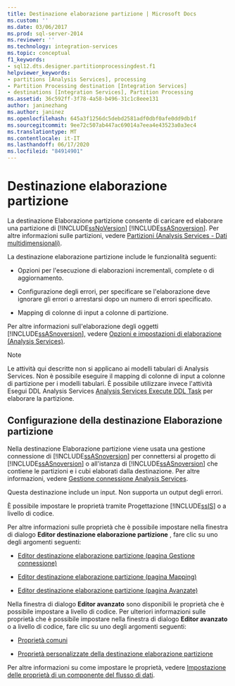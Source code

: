 ```yaml
---
title: Destinazione elaborazione partizione | Microsoft Docs
ms.custom: ''
ms.date: 03/06/2017
ms.prod: sql-server-2014
ms.reviewer: ''
ms.technology: integration-services
ms.topic: conceptual
f1_keywords:
- sql12.dts.designer.partitionprocessingdest.f1
helpviewer_keywords:
- partitions [Analysis Services], processing
- Partition Processing destination [Integration Services]
- destinations [Integration Services], Partition Processing
ms.assetid: 36c592ff-3f78-4a58-b496-31c1c8eee131
author: janinezhang
ms.author: janinez
ms.openlocfilehash: 645a3f1256dc5debd2581adf0dbf0afe0dd9db1f
ms.sourcegitcommit: 9ee72c507ab447ac69014a7eea4e43523a0a3ec4
ms.translationtype: MT
ms.contentlocale: it-IT
ms.lasthandoff: 06/17/2020
ms.locfileid: "84914901"
---
```

# <a name="partition-processing-destination"></a>Destinazione elaborazione partizione
  La destinazione Elaborazione partizione consente di caricare ed elaborare una partizione di [!INCLUDE[ssNoVersion](../../includes/ssnoversion-md.md)] [!INCLUDE[ssASnoversion](../../includes/ssasnoversion-md.md)]. Per altre informazioni sulle partizioni, vedere [Partizioni &#40;Analysis Services - Dati multidimensionali&#41;](https://docs.microsoft.com/analysis-services/multidimensional-models-olap-logical-cube-objects/partitions-analysis-services-multidimensional-data).  
  
 La destinazione elaborazione partizione include le funzionalità seguenti:  
  
-   Opzioni per l'esecuzione di elaborazioni incrementali, complete o di aggiornamento.  
  
-   Configurazione degli errori, per specificare se l'elaborazione deve ignorare gli errori o arrestarsi dopo un numero di errori specificato.  
  
-   Mapping di colonne di input a colonne di partizione.  
  
 Per altre informazioni sull'elaborazione degli oggetti [!INCLUDE[ssASnoversion](../../includes/ssasnoversion-md.md)], vedere [Opzioni e impostazioni di elaborazione &#40;Analysis Services&#41;](https://docs.microsoft.com/analysis-services/multidimensional-models/processing-options-and-settings-analysis-services).  
  
> [!NOTE]  
>  Le attività qui descritte non si applicano ai modelli tabulari di Analysis Services.  Non è possibile eseguire il mapping di colonne di input a colonne di partizione per i modelli tabulari. È possibile utilizzare invece l'attività Esegui DDL Analysis Services [Analysis Services Execute DDL Task](../control-flow/analysis-services-execute-ddl-task.md) per elaborare la partizione.  
  
## <a name="configuration-of-the-partition-processing-destination"></a>Configurazione della destinazione Elaborazione partizione  
 Nella destinazione Elaborazione partizione viene usata una gestione connessione di [!INCLUDE[ssASnoversion](../../includes/ssasnoversion-md.md)] per connettersi al progetto di [!INCLUDE[ssASnoversion](../../includes/ssasnoversion-md.md)] o all'istanza di [!INCLUDE[ssASnoversion](../../includes/ssasnoversion-md.md)] che contiene le partizioni e i cubi elaborati dalla destinazione. Per altre informazioni, vedere [Gestione connessione Analysis Services](../connection-manager/analysis-services-connection-manager.md).  
  
 Questa destinazione include un input. Non supporta un output degli errori.  
  
 È possibile impostare le proprietà tramite Progettazione [!INCLUDE[ssIS](../../includes/ssis-md.md)] o a livello di codice.  
  
 Per altre informazioni sulle proprietà che è possibile impostare nella finestra di dialogo **Editor destinazione elaborazione partizione** , fare clic su uno degli argomenti seguenti:  
  
-   [Editor destinazione elaborazione partizione &#40;pagina Gestione connessione&#41;](../partition-processing-destination-editor-connection-manager-page.md)  
  
-   [Editor destinazione elaborazione partizione &#40;pagina Mapping&#41;](../partition-processing-destination-editor-mappings-page.md)  
  
-   [Editor destinazione elaborazione partizione &#40;pagina Avanzate&#41;](../partition-processing-destination-editor-advanced-page.md)  
  
 Nella finestra di dialogo **Editor avanzato** sono disponibili le proprietà che è possibile impostare a livello di codice. Per ulteriori informazioni sulle proprietà che è possibile impostare nella finestra di dialogo **Editor avanzato** o a livello di codice, fare clic su uno degli argomenti seguenti:  
  
-   [Proprietà comuni](../common-properties.md)  
  
-   [Proprietà personalizzate della destinazione elaborazione partizione](partition-processing-destination-custom-properties.md)  
  
 Per altre informazioni su come impostare le proprietà, vedere [Impostazione delle proprietà di un componente del flusso di dati](set-the-properties-of-a-data-flow-component.md).  
  
  

